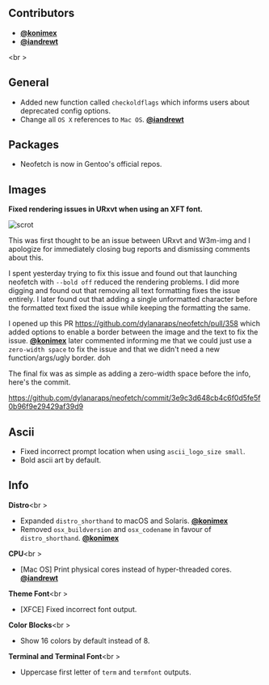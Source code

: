## Contributors

- **[@konimex](https://github.com/konimex)**
- **[@iandrewt](https://github.com/iandrewt)**

<br \>

## General

- Added new function called `checkoldflags` which informs users about deprecated config options.
- Change all `OS X` references to `Mac OS`. **[@iandrewt](https://github.com/iandrewt)**


## Packages

- Neofetch is now in Gentoo's official repos.


## Images

**Fixed rendering issues in URxvt when using an XFT font.**

![scrot](https://i.sli.mg/6qp9Cg.png)

This was first thought to be an issue between URxvt and W3m-img and I apologize for immediately closing bug reports and dismissing comments about this.

I spent yesterday trying to fix this issue and found out that launching neofetch with `--bold off`
reduced the rendering problems. I did more digging and found out that removing all text formatting fixes the issue entirely. I later found out that adding a single unformatted character before the formatted text fixed the issue while keeping the formatting the same.

I opened up this PR https://github.com/dylanaraps/neofetch/pull/358 which added options to enable a border between the image and the text to fix the issue. **[@konimex](https://github.com/konimex)** later commented informing me that we could just use a `zero-width space` to fix the issue and that we didn't need a new function/args/ugly border. doh

The final fix was as simple as adding a zero-width space before the info, here's the commit.

https://github.com/dylanaraps/neofetch/commit/3e9c3d648cb4c6f0d5fe5f0b96f9e29429af39d9


## Ascii

- Fixed incorrect prompt location when using `ascii_logo_size small`.
- Bold ascii art by default.


## Info

**Distro**<br \>

- Expanded `distro_shorthand` to macOS and Solaris. **[@konimex](https://github.com/konimex)**
- Removed `osx_buildversion` and `osx_codename` in favour of `distro_shorthand`. **[@konimex](https://github.com/konimex)**

**CPU**<br \>

- [Mac OS] Print physical cores instead of hyper-threaded cores. **[@iandrewt](https://github.com/iandrewt)**

**Theme Font**<br \>

- [XFCE] Fixed incorrect font output.

**Color Blocks**<br \>

- Show 16 colors by default instead of 8.

**Terminal and Terminal Font**<br \>

- Uppercase first letter of `term` and `termfont` outputs.
